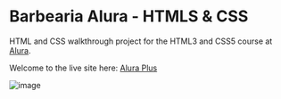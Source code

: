 # **Barbearia Alura - HTMLS & CSS**

HTML and CSS walkthrough project for the HTML3 and CSS5 course at [Alura]([https://cursos.alura.com.br/course/html-css-praticando-html-css](https://www.alura.com.br/curso-online-html5-css3-primeiros-passos)). 

Welcome to the live site here: <a href="https://fmstacco.github.io/barbearia-alura/" target="_blank">Alura Plus</a>

![image](https://user-images.githubusercontent.com/95270412/174267453-e770dd7b-28c3-497a-9bdd-bbd487f37e9b.png)

